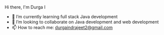Hi there, I'm Durga I



- 🌱 I’m currently learning full stack Java development 
- 👯 I’m looking to collaborate on Java development and web development 
- 📫 How to reach me: durgaindrajeet2@gmail.com
